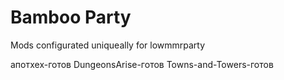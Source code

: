 # Bamboo Party
 Mods configurated uniqueally for lowmmrparty

апотхех-готов
DungeonsArise-готов
Towns-and-Towers-готов